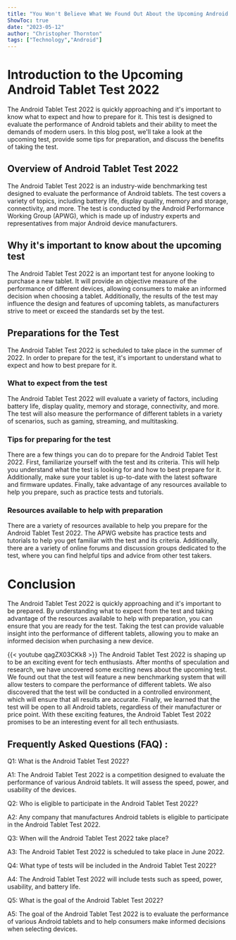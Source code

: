 ```yaml
---
title: "You Won't Believe What We Found Out About the Upcoming Android Tablet Test 2022!"
ShowToc: true 
date: "2023-05-12"
author: "Christopher Thornton" 
tags: ["Technology","Android"]
---
```

# Introduction to the Upcoming Android Tablet Test 2022

The Android Tablet Test 2022 is quickly approaching and it's important to know what to expect and how to prepare for it. This test is designed to evaluate the performance of Android tablets and their ability to meet the demands of modern users. In this blog post, we'll take a look at the upcoming test, provide some tips for preparation, and discuss the benefits of taking the test.

## Overview of Android Tablet Test 2022

The Android Tablet Test 2022 is an industry-wide benchmarking test designed to evaluate the performance of Android tablets. The test covers a variety of topics, including battery life, display quality, memory and storage, connectivity, and more. The test is conducted by the Android Performance Working Group (APWG), which is made up of industry experts and representatives from major Android device manufacturers.

## Why it's important to know about the upcoming test

The Android Tablet Test 2022 is an important test for anyone looking to purchase a new tablet. It will provide an objective measure of the performance of different devices, allowing consumers to make an informed decision when choosing a tablet. Additionally, the results of the test may influence the design and features of upcoming tablets, as manufacturers strive to meet or exceed the standards set by the test.

## Preparations for the Test

The Android Tablet Test 2022 is scheduled to take place in the summer of 2022. In order to prepare for the test, it's important to understand what to expect and how to best prepare for it.

### What to expect from the test

The Android Tablet Test 2022 will evaluate a variety of factors, including battery life, display quality, memory and storage, connectivity, and more. The test will also measure the performance of different tablets in a variety of scenarios, such as gaming, streaming, and multitasking.

### Tips for preparing for the test

There are a few things you can do to prepare for the Android Tablet Test 2022. First, familiarize yourself with the test and its criteria. This will help you understand what the test is looking for and how to best prepare for it. Additionally, make sure your tablet is up-to-date with the latest software and firmware updates. Finally, take advantage of any resources available to help you prepare, such as practice tests and tutorials.

### Resources available to help with preparation

There are a variety of resources available to help you prepare for the Android Tablet Test 2022. The APWG website has practice tests and tutorials to help you get familiar with the test and its criteria. Additionally, there are a variety of online forums and discussion groups dedicated to the test, where you can find helpful tips and advice from other test takers.

# Conclusion

The Android Tablet Test 2022 is quickly approaching and it's important to be prepared. By understanding what to expect from the test and taking advantage of the resources available to help with preparation, you can ensure that you are ready for the test. Taking the test can provide valuable insight into the performance of different tablets, allowing you to make an informed decision when purchasing a new device.

{{< youtube qagZX03CKk8 >}} 
The Android Tablet Test 2022 is shaping up to be an exciting event for tech enthusiasts. After months of speculation and research, we have uncovered some exciting news about the upcoming test. We found out that the test will feature a new benchmarking system that will allow testers to compare the performance of different tablets. We also discovered that the test will be conducted in a controlled environment, which will ensure that all results are accurate. Finally, we learned that the test will be open to all Android tablets, regardless of their manufacturer or price point. With these exciting features, the Android Tablet Test 2022 promises to be an interesting event for all tech enthusiasts.

## Frequently Asked Questions (FAQ) :
Q1: What is the Android Tablet Test 2022?

A1: The Android Tablet Test 2022 is a competition designed to evaluate the performance of various Android tablets. It will assess the speed, power, and usability of the devices. 

Q2: Who is eligible to participate in the Android Tablet Test 2022?

A2: Any company that manufactures Android tablets is eligible to participate in the Android Tablet Test 2022. 

Q3: When will the Android Tablet Test 2022 take place?

A3: The Android Tablet Test 2022 is scheduled to take place in June 2022. 

Q4: What type of tests will be included in the Android Tablet Test 2022?

A4: The Android Tablet Test 2022 will include tests such as speed, power, usability, and battery life. 

Q5: What is the goal of the Android Tablet Test 2022?

A5: The goal of the Android Tablet Test 2022 is to evaluate the performance of various Android tablets and to help consumers make informed decisions when selecting devices.



